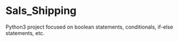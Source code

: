 # Sals_Shipping
Python3 project focused on boolean statements, conditionals, if-else statements, etc.
